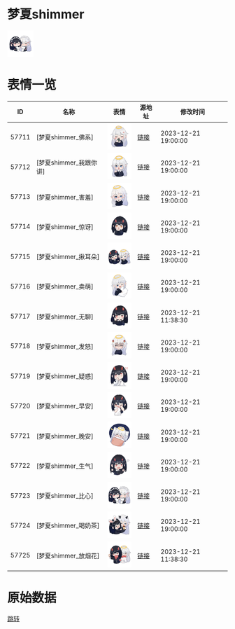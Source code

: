 # 梦夏shimmer

<img src="./cover.png" height="60" alt="cover" />

# 表情一览

|ID|名称|表情|源地址|修改时间|
|----|----|----|----|----|
|57711|[梦夏shimmer_佛系]|<img src="./pic/057711_%5B梦夏shimmer_佛系%5D.png" height="60" alt="佛系"/>|[链接](https://i0.hdslb.com/bfs/garb/4d251e068440283b60a1f721f96fd97cbb682f72.png)|2023-12-21 19:00:00|
|57712|[梦夏shimmer_我跟你讲]|<img src="./pic/057712_%5B梦夏shimmer_我跟你讲%5D.png" height="60" alt="我跟你讲"/>|[链接](https://i0.hdslb.com/bfs/garb/2178a35e84dd8f446a1ef10372fe362efb5786b9.png)|2023-12-21 19:00:00|
|57713|[梦夏shimmer_害羞]|<img src="./pic/057713_%5B梦夏shimmer_害羞%5D.png" height="60" alt="害羞"/>|[链接](https://i0.hdslb.com/bfs/garb/727ff8b0dab22506a444771419befe062b4c9ba3.png)|2023-12-21 19:00:00|
|57714|[梦夏shimmer_惊讶]|<img src="./pic/057714_%5B梦夏shimmer_惊讶%5D.png" height="60" alt="惊讶"/>|[链接](https://i0.hdslb.com/bfs/garb/7a7ded2da8b16b6ace1d84c7be41fb440b859cfc.png)|2023-12-21 19:00:00|
|57715|[梦夏shimmer_揪耳朵]|<img src="./pic/057715_%5B梦夏shimmer_揪耳朵%5D.png" height="60" alt="揪耳朵"/>|[链接](https://i0.hdslb.com/bfs/garb/8546ee59d6e0c4d438ee10f7213eed914aec667a.png)|2023-12-21 19:00:00|
|57716|[梦夏shimmer_卖萌]|<img src="./pic/057716_%5B梦夏shimmer_卖萌%5D.png" height="60" alt="卖萌"/>|[链接](https://i0.hdslb.com/bfs/garb/bb9058b14edeae6d72a8f547da1777e52f27ee0b.png)|2023-12-21 19:00:00|
|57717|[梦夏shimmer_无聊]|<img src="./pic/057717_%5B梦夏shimmer_无聊%5D.png" height="60" alt="无聊"/>|[链接](https://i0.hdslb.com/bfs/garb/a27784a4756314c23b95f7d5db6aaf62aa835968.png)|2023-12-21 11:38:30|
|57718|[梦夏shimmer_发怒]|<img src="./pic/057718_%5B梦夏shimmer_发怒%5D.png" height="60" alt="发怒"/>|[链接](https://i0.hdslb.com/bfs/garb/bec64cbb306d11d37da44fa81f5ce22d7e7e3b58.png)|2023-12-21 19:00:00|
|57719|[梦夏shimmer_疑惑]|<img src="./pic/057719_%5B梦夏shimmer_疑惑%5D.png" height="60" alt="疑惑"/>|[链接](https://i0.hdslb.com/bfs/garb/abdfee35228156916dc83cfaa9ab287a224942e1.png)|2023-12-21 19:00:00|
|57720|[梦夏shimmer_早安]|<img src="./pic/057720_%5B梦夏shimmer_早安%5D.png" height="60" alt="早安"/>|[链接](https://i0.hdslb.com/bfs/garb/7fa40c6465493bd7c4ab81623d95fc1652615e7b.png)|2023-12-21 19:00:00|
|57721|[梦夏shimmer_晚安]|<img src="./pic/057721_%5B梦夏shimmer_晚安%5D.png" height="60" alt="晚安"/>|[链接](https://i0.hdslb.com/bfs/garb/7d932cac72d8a78f8da1bf1bb43bc34f50c743c1.png)|2023-12-21 19:00:00|
|57722|[梦夏shimmer_生气]|<img src="./pic/057722_%5B梦夏shimmer_生气%5D.png" height="60" alt="生气"/>|[链接](https://i0.hdslb.com/bfs/garb/f481367644481de5421053e40f7c634cd3710838.png)|2023-12-21 19:00:00|
|57723|[梦夏shimmer_比心]|<img src="./pic/057723_%5B梦夏shimmer_比心%5D.png" height="60" alt="比心"/>|[链接](https://i0.hdslb.com/bfs/garb/18adb86aa6c38326974aa0cba01bb6ade4f6e4d9.png)|2023-12-21 19:00:00|
|57724|[梦夏shimmer_喝奶茶]|<img src="./pic/057724_%5B梦夏shimmer_喝奶茶%5D.png" height="60" alt="喝奶茶"/>|[链接](https://i0.hdslb.com/bfs/garb/9399efbc032a79894f7b7db3dc6ad532420caae4.png)|2023-12-21 19:00:00|
|57725|[梦夏shimmer_放烟花]|<img src="./pic/057725_%5B梦夏shimmer_放烟花%5D.png" height="60" alt="放烟花"/>|[链接](https://i0.hdslb.com/bfs/garb/bd63e133168e49bb00799618d7ce86f23e9f2697.png)|2023-12-21 11:38:30|

# 原始数据

[跳转](./raw.json)

